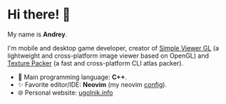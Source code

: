 # Hi there! 👋

My name is **Andrey**.

I'm mobile and desktop game developer, creator of [Simple Viewer GL](https://github.com/reybits/simple-viewer-gl) (a lightweight and cross-platform image viewer based on OpenGL) and [Texture Packer](https://github.com/reybits/texture-packer) (a fast and cross-platform CLI atlas packer).

- 🚀 Main programming language: **C++**.
- ✨ Favorite editor/IDE: **Neovim** (my neovim [config](https://github.com/reybits/config-nvim)).
- 🌐 Personal website: [ugolnik.info](https://www.ugolnik.info)
